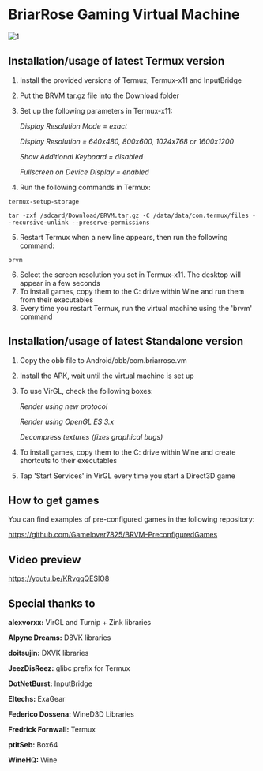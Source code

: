 # BriarRose Gaming Virtual Machine
![1](https://github.com/Gamelover7825/BRVM/assets/44730743/99e5da16-9d12-4d04-9473-4d3393e98482)

## Installation/usage of latest Termux version
1. Install the provided versions of Termux, Termux-x11 and InputBridge
2. Put the BRVM.tar.gz file into the Download folder
3. Set up the following parameters in Termux-x11:

   *Display Resolution Mode = exact*
   
   *Display Resolution = 640x480, 800x600, 1024x768 or 1600x1200*
   
   *Show Additional Keyboard = disabled*
   
   *Fullscreen on Device Display = enabled*
   
4. Run the following commands in Termux:
```
termux-setup-storage
```
```
tar -zxf /sdcard/Download/BRVM.tar.gz -C /data/data/com.termux/files --recursive-unlink --preserve-permissions
```
5. Restart Termux when a new line appears, then run the following command:
```
brvm
```
6. Select the screen resolution you set in Termux-x11. The desktop will appear in a few seconds
7. To install games, copy them to the C: drive within Wine and run them from their executables
8. Every time you restart Termux, run the virtual machine using the 'brvm' command



## Installation/usage of latest Standalone version
1. Copy the obb file to Android/obb/com.briarrose.vm
2. Install the APK, wait until the virtual machine is set up
3. To use VirGL, check the following boxes:

   *Render using new protocol*
   
   *Render using OpenGL ES 3.x*
   
   *Decompress textures (fixes graphical bugs)*
   
4. To install games, copy them to the C: drive within Wine and create shortcuts to their executables 
5. Tap 'Start Services' in VirGL every time you start a Direct3D game



## How to get games

You can find examples of pre-configured games in the following repository:

https://github.com/Gamelover7825/BRVM-PreconfiguredGames


## Video preview

https://youtu.be/KRvqqQESlO8


## Special thanks to

**alexvorxx:** VirGL and Turnip + Zink libraries

**Alpyne Dreams:** D8VK libraries

**doitsujin:** DXVK libraries

**JeezDisReez:** glibc prefix for Termux

**DotNetBurst:** InputBridge

**Eltechs:** ExaGear

**Federico Dossena:** WineD3D Libraries

**Fredrick Fornwall:** Termux

**ptitSeb:** Box64

**WineHQ:** Wine
